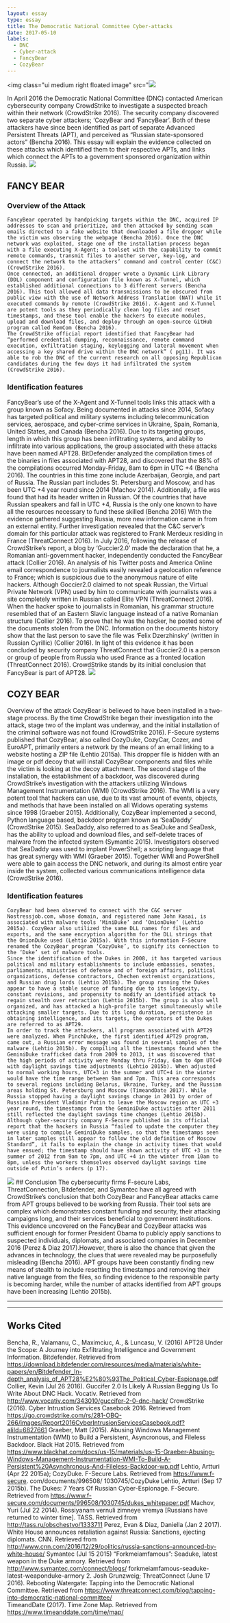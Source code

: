 ```yaml
---
layout: essay
type: essay
title: The Democratic National Committee Cyber-attacks
date: 2017-05-10
labels:
  - DNC
  - Cyber-attack
  - FancyBear
  - CozyBear
---
```


<img class="ui medium right floated image" src="<img class="ui medium right floated image" src="https://cdn.pixabay.com/photo/2016/11/27/08/24/internet-1862313_960_720.jpg">

In April 2016 the Democratic National Committee (DNC) contacted American cybersecurity company CrowdStrike to investigate a suspected breach within their network (CrowdStrike 2016). The security company discovered two separate cyber attackers; ‘CozyBear and ‘FancyBear’. Both of these attackers have since been identified as part of separate Advanced Persistent Threats (APT), and perceived as “Russian state-sponsored actors” (Bencha 2016). This essay will explain the evidence collected on these attacks which identified them to their respective APTs, and links which connect the APTs to a government sponsored organization within Russia. 
<img class="ui medium right floated image" src="https://cdn.pixabay.com/photo/2016/11/27/08/24/internet-1862313_960_720.jpg">
## FANCY BEAR
### Overview of the Attack
	FancyBear operated by handpicking targets within the DNC, acquired IP addresses to scan and prioritize, and then attacked by sending scam emails directed to a fake website that downloaded a file dropper while the victim was observing the webpage (Bencha 2016). Once the DNC network was exploited, stage one of the installation process began with a file executing X-Agent; a toolset with the capability to commit remote commands, transmit files to another server, key-log, and connect the network to the attackers’ command and control center (C&C) (CrowdStrike 2016).
	Once connected, an additional dropper wrote a Dynamic Link Library (DDL) component and configuration file known as X-Tunnel, which established additional connections to 3 different servers (Bencha 2016). This tool allowed all data transmissions to be obscured from public view with the use of Network Address Translation (NAT) while it executed commands by remote (CrowdStrike 2016). X-Agent and X-Tunnel are potent tools as they periodically clean log files and reset timestamps, and these tool enable the hackers to execute modules, upload and download files, and deploy through an open-source GitHub program called RemCom (Bencha 2016).
	The CrowdStrike official report identified that FancyBear had “performed credential dumping, reconnaissance, remote command execution, exfiltration staging, keylogging and lateral movement when accessing a key shared drive within the DNC network” ( pg11). It was able to rob the DNC of the current research on all opposing Republican candidates during the few days it had infiltrated the system (CrowdStrike 2016).

### Identification features
FancyBear’s use of the X-Agent and X-Tunnel tools links this attack with a group known as Sofacy. Being documented in attacks since 2014, Sofacy has targeted political and military systems including telecommunication services, aerospace, and cyber-crime services in Ukraine, Spain, Romania, United States, and Canada (Bencha 2016). Due to its targeting groups, length in which this group has been infiltrating systems, and ability to infiltrate into various applications, the group associated with these attacks have been named APT28. BitDefender analyzed the compilation times of the binaries in files associated with APT28, and discovered that the 88% of the compilations occurred Monday-Friday, 8am to 6pm in UTC +4 (Bencha 2016). The countries in this time zone include Azerbaijan, Georgia, and part of Russia. The Russian part includes St. Petersburg and Moscow, and has been UTC +4 year round since 2014 (Machov 2014). Additionally, a file was found that had its header written in Russian. Of the countries that have Russian speakers and fall in UTC +4, Russia is the only one known to have all the resources necessary to fund these skilled (Bencha 2016)
 With the evidence gathered suggesting Russia, more new information came in from an external entity. Further investigation revealed that the C&C server’s domain for this particular attack was registered to Frank Merdeux residing in France (ThreatConnect 2016). In July 2016, following the release of CrowdStrike’s report, a blog by ‘Guccier2.0’ made the declaration that he, a Romanian anti-government hacker, independently conducted the FancyBear attack (Collier 2016). An analysis of his Twitter posts and America Online email correspondence to journalists easily revealed a geolocation reference to France; which is suspicious due to the anonymous nature of elite hackers. Although Goccier2.0 claimed to not speak Russian, the Virtual Private Network (VPN) used by him to communicate with journalists was a site completely written in Russian called Elite VPN (ThreatConnect 2016). When the hacker spoke to journalists in Romanian, his grammar structure resembled that of an Eastern Slavic language instead of a native Romanian structure (Collier 2016).  To prove that he was the hacker, he posted some of the documents stolen from the DNC. Information on the documents history show that the last person to save the file was ‘Felix Dzerzhinsky’ (written in Russian Cyrillic) (Collier 2016). In light of this evidence it has been concluded by security company ThreatConnect that Guccier2.0 is a person or group of people from Russia who used France as a fronted location (ThreatConnect 2016). CrowdStrike stands by its initial conclusion that FancyBear is part of APT28.
<img class="ui medium right floated image" src="https://upload.wikimedia.org/wikipedia/commons/b/bf/F-Secure-logo-250x70.png">
## COZY BEAR
Overview of the attack
	CozyBear is believed to have been installed in a two-stage process. By the time CrowdStrike began their investigation into the attack, stage two of the implant was underway, and the initial installation of the criminal software was not found (CrowdStrike 2016). F-Secure systems published that CozyBear, also called CozyDuke, CozyCar, Cozer, and EuroAPT, primarily enters a network by the means of an email linking to a website hosting a ZIP file (Lehtio 2015a). This dropper file is hidden with an image or pdf decoy that will install CozyBear components and files while the victim is looking at the decoy attachment.
 The second stage of the installation, the establishment of a backdoor, was discovered during CrowdStrike’s investigation with the attackers utilizing Windows Management Instrumentation (WMI) (CrowdStrike 2016). The WMI is a very potent tool that hackers can use, due to its vast amount of events, objects, and methods that have been installed on all Widows operating systems since 1998 (Graeber 2015). Additionally, CozyBear implemented a second, Python language based, backdoor program known as ‘SeaDaddy’ (CrowdStrike 2015). SeaDaddy, also referred to as SeaDuke and SeaDask, has the ability to upload and download files, and self-delete traces of malware from the infected system (Symantic 2015). Investigators observed that SeaDaddy was used to implant PowerShell; a scripting language that has great synergy with WMI (Graeber 2015). Together WMI and PowerShell were able to gain access the DNC network, and during its almost entire year inside the system, collected various communications intelligence data (CrowdStrike 2016). 

### Identification features
	CozyBear had been observed to connect with the C&C server Nostressjob.com, whose domain, and registered name John Kasai, is associated with malware tools ‘MiniDuke’ and ‘OnionDuke’ (Lehtio 2015a). CozyBear also utilized the same DLL names for files and exports, and the same encryption algorithm for the DLL strings that the OnionDuke used (Lehtio 2015a). With this information F-Secure renamed the CozyBear program ‘CozyDuke’, to signify its connection to the ‘Duke’ set of malware tools. 
	Since the identification of the Dukes in 2008, it has targeted various political and military establishments to include embassies, senates, parliaments, ministries of defense and of foreign affairs, political organizations, defense contractors, Chechen extremist organizations, and Russian drug lords (Lehtio 2015b). The group running the Dukes appear to have a stable source of funding due to its longevity, constant revisions, and propensity to modify an identified attack to regain stealth over retraction (Lehtio 2015b). The group is also well organized, and has attacked a high-profile target simultaneously while attacking smaller targets. Due to its long duration, persistence in obtaining intelligence, and its targets, the operators of the Dukes are referred to as APT29. 
	In order to track the attackers, all programs associated with APT29 were analyzed. When PinchDuke, the first identified APT29 program, came out, a Russian error message was found in several samples of the malware (Lehtio 2015b). By compiling all the timestamps found when the GeminiDuke trafficked data from 2009 to 2013, it was discovered that the high periods of activity were Monday thru Friday, 6am to 4pm UTC+0 with daylight savings time adjustments (Lehtio 2015b). When adjusted to normal working hours, UTC+3 in the summer and UTC+4 in the winter would have the time range between 9am and 7pm. This area corresponds to several regions including Belarus, Ukraine, Turkey, and the Russian areas holding St. Petersburg and Moscow (TimeandDate 2017). While Russia stopped having a daylight savings change in 2011 by order of Russian President Vladimir Putin to leave the Moscow region as UTC +3 year round, the timestamps from the GeminiDuke activities after 2011 still reflected the daylight savings time changes (Lehtio 2015b). Although cyber-security company F-Secure published in its official report that the hackers in Russia “failed to update the computer they were using to compile GeminiDuke samples, so that the timestamps seen in later samples still appear to follow the old definition of Moscow Standard”, it fails to explain the change in activity times that would have ensued; the timestamp should have shown activity of UTC +3 in the summer of 2012 from 9am to 7pm, and UTC +4 in the winter from 10am to 8pm, unless the workers themselves observed daylight savings time outside of Putin’s orders (p 17).
<img class="ui medium right floated image" src="https://upload.wikimedia.org/wikipedia/commons/1/1c/APT28_APT29_Techniques_-_Spearphising.png">
## Conclusion
	The cybersecurity firms F-secure Labs, ThreatConnection, Bitdefender, and Symantec have all agreed with CrowdStrike’s conclusion that both CozyBear and FancyBear attacks came from APT groups believed to be working from Russia. Their tool sets are complex which demonstrates constant funding and security, their attacking campaigns long, and their services beneficial to government institutions. This evidence uncovered on the FancyBear and CozyBear attacks was sufficient enough for former President Obama to publicly apply sanctions to suspected individuals, diplomats, and associated companies in December 2016 (Perez & Diaz 2017).However, there is also the chance that given the advances in technology, the clues that were revealed may be purposefully misleading (Bencha 2016). APT groups have been constantly finding new means of stealth to include resetting the timestamps and removing their native language from the files, so finding evidence to the responsible party is becoming harder, while the number of attacks identified from APT groups have been increasing (Lehtio 2015b). 



<hr><hr>

## Works Cited
Bencha, R., Valamanu, C., Maximciuc, A., & Luncasu, V. (2016) APT28 Under the Scope: A 
Journey into Exfiltrating Intelligence and Government Information. Bitdefender. Retrieved from https://download.bitdefender.com/resources/media/materials/white-papers/en/Bitdefender_In-depth_analysis_of_APT28%E2%80%93The_Political_Cyber-Espionage.pdf
Collier, Kevin (Jul 26 2016). Guccifer 2.0 Is Likely A Russian Begging Us To Write About 
DNC Hack. Vocativ. Retrieved from http://www.vocativ.com/343010/guccifer-2-0-dnc-hack/
CrowdStrike (2016). Cyber Intrustion Services Casebook 2016. Retrieved from 
https://go.crowdstrike.com/rs/281-OBQ-266/images/Report2016CyberIntrusionServicesCasebook.pdf?aliId=6827661
Graeber, Matt (2015). Abusing Windows Management Instrumentation (WMI) to Build a 
Persistent, Asyncronous, and Fileless Backdoor. Black Hat 2015. Retrieved from https://www.blackhat.com/docs/us-15/materials/us-15-Graeber-Abusing-Windows-Management-Instrumentation-WMI-To-Build-A-Persistent%20Asynchronous-And-Fileless-Backdoor-wp.pdf
Lehtio, Artturi (Apr 22 2015a); CozyDuke. F-Secure Labs. Retrieved from https://www.f-secure. 
	com/documents/996508/ 1030745/CozyDuke
Lehtio, Artturi (Sep 17 2015b). The Dukes: 7 Years Of Russian Cyber-Espionage. F-Secure. 
Retrieved from https://www.f-secure.com/documents/996508/1030745/dukes_whitepaper.pdf
Machov, Yuri (Jul 22 2014). Rossiyanam vernuli zimneye vremya [Russians have returned to 
	winter time].  TASS. Retrieved from http://tass.ru/obschestvo/1333711
Perez, Evan & Diaz, Daniella (Jan 2 2017). White House announces retaliation against Russia: 
Sanctions, ejecting diplomats. CNN. Retrieved from http://www.cnn.com/2016/12/29/politics/russia-sanctions-announced-by-white-house/
Symantec (Jul 15 2015) “Forkmeiamfamous”: Seaduke, latest weapon in the Duke armory. 
Retrieved from  http://www.symantec.com/connect/blogs/ forkmeiamfamous-seaduke-latest-weaponduke-armory 2. Josh Grunzweig;
ThreatConnect (June 17 2016). Rebooting Watergate: Tapping into the Democratic National
Committee. Retrieved from https://www.threatconnect.com/blog/tapping-into-democratic-national-committee/	
TimeandDate (2017). Time Zone Map. Retrieved from https://www.timeanddate.com/time/map/ 
